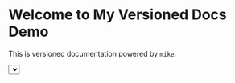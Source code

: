 # Welcome to My Versioned Docs Demo

This is versioned documentation powered by `mike`.


<select id="version-select"></select>
<script>
fetch('/versions.json')
  .then(res => res.json())
  .then(versions => {
    const sel = document.getElementById('version-select');
    versions.forEach(v => {
      const opt = document.createElement('option');
      opt.value = `/${v}/`;
      opt.textContent = v;
      sel.appendChild(opt);
    });
    sel.onchange = () => window.location.href = sel.value;
  });
</script>

